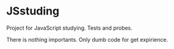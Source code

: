 # JSstuding
Project for JavaScript studying. Tests and probes.

There is nothing importants.
Only dumb code for get expirience.
